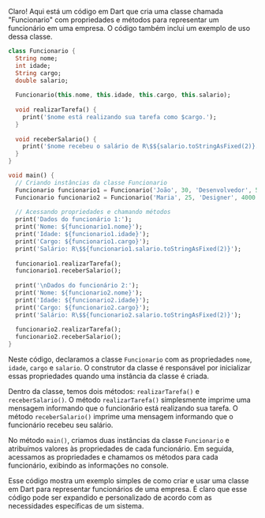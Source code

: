 Claro! Aqui está um código em Dart que cria uma classe chamada "Funcionario" com propriedades e métodos para representar um funcionário em uma empresa. O código também inclui um exemplo de uso dessa classe.

```dart
class Funcionario {
  String nome;
  int idade;
  String cargo;
  double salario;
  
  Funcionario(this.nome, this.idade, this.cargo, this.salario);
  
  void realizarTarefa() {
    print('$nome está realizando sua tarefa como $cargo.');
  }
  
  void receberSalario() {
    print('$nome recebeu o salário de R\$${salario.toStringAsFixed(2)}.');
  }
}

void main() {
  // Criando instâncias da classe Funcionario
  Funcionario funcionario1 = Funcionario('João', 30, 'Desenvolvedor', 5000.0);
  Funcionario funcionario2 = Funcionario('Maria', 25, 'Designer', 4000.0);
  
  // Acessando propriedades e chamando métodos
  print('Dados do funcionário 1:');
  print('Nome: ${funcionario1.nome}');
  print('Idade: ${funcionario1.idade}');
  print('Cargo: ${funcionario1.cargo}');
  print('Salário: R\$${funcionario1.salario.toStringAsFixed(2)}');
  
  funcionario1.realizarTarefa();
  funcionario1.receberSalario();
  
  print('\nDados do funcionário 2:');
  print('Nome: ${funcionario2.nome}');
  print('Idade: ${funcionario2.idade}');
  print('Cargo: ${funcionario2.cargo}');
  print('Salário: R\$${funcionario2.salario.toStringAsFixed(2)}');
  
  funcionario2.realizarTarefa();
  funcionario2.receberSalario();
}
```

Neste código, declaramos a classe `Funcionario` com as propriedades `nome`, `idade`, `cargo` e `salario`. O construtor da classe é responsável por inicializar essas propriedades quando uma instância da classe é criada.

Dentro da classe, temos dois métodos: `realizarTarefa()` e `receberSalario()`. O método `realizarTarefa()` simplesmente imprime uma mensagem informando que o funcionário está realizando sua tarefa. O método `receberSalario()` imprime uma mensagem informando que o funcionário recebeu seu salário.

No método `main()`, criamos duas instâncias da classe `Funcionario` e atribuímos valores às propriedades de cada funcionário. Em seguida, acessamos as propriedades e chamamos os métodos para cada funcionário, exibindo as informações no console.

Esse código mostra um exemplo simples de como criar e usar uma classe em Dart para representar funcionários de uma empresa. É claro que esse código pode ser expandido e personalizado de acordo com as necessidades específicas de um sistema.